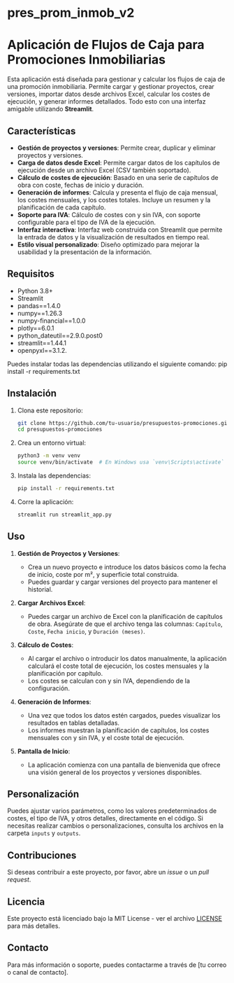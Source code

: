 # pres_prom_inmob_v2
# Aplicación de Flujos de Caja para Promociones Inmobiliarias

Esta aplicación está diseñada para gestionar y calcular los flujos de caja de una promoción inmobiliaria. Permite cargar y gestionar proyectos, crear versiones, importar datos desde archivos Excel, calcular los costes de ejecución, y generar informes detallados. Todo esto con una interfaz amigable utilizando **Streamlit**.

## Características

- **Gestión de proyectos y versiones**: Permite crear, duplicar y eliminar proyectos y versiones.
- **Carga de datos desde Excel**: Permite cargar datos de los capítulos de ejecución desde un archivo Excel (CSV también soportado).
- **Cálculo de costes de ejecución**: Basado en una serie de capítulos de obra con coste, fechas de inicio y duración. 
- **Generación de informes**: Calcula y presenta el flujo de caja mensual, los costes mensuales, y los costes totales. Incluye un resumen y la planificación de cada capítulo.
- **Soporte para IVA**: Cálculo de costes con y sin IVA, con soporte configurable para el tipo de IVA de la ejecución.
- **Interfaz interactiva**: Interfaz web construida con Streamlit que permite la entrada de datos y la visualización de resultados en tiempo real.
- **Estilo visual personalizado**: Diseño optimizado para mejorar la usabilidad y la presentación de la información.

## Requisitos

- Python 3.8+
- Streamlit
- pandas==1.4.0
- numpy==1.26.3
- numpy-financial==1.0.0
- plotly==6.0.1
- python_dateutil==2.9.0.post0
- streamlit==1.44.1
- openpyxl==3.1.2.

Puedes instalar todas las dependencias utilizando el siguiente comando:
    pip install -r requirements.txt

## Instalación

1. Clona este repositorio:

    ```bash
    git clone https://github.com/tu-usuario/presupuestos-promociones.git
    cd presupuestos-promociones
    ```

2. Crea un entorno virtual:

    ```bash
    python3 -m venv venv
    source venv/bin/activate  # En Windows usa `venv\Scripts\activate`
    ```

3. Instala las dependencias:

    ```bash
    pip install -r requirements.txt
    ```

4. Corre la aplicación:

    ```bash
    streamlit run streamlit_app.py
    ```

## Uso

1. **Gestión de Proyectos y Versiones**: 
    - Crea un nuevo proyecto e introduce los datos básicos como la fecha de inicio, coste por m², y superficie total construida.
    - Puedes guardar y cargar versiones del proyecto para mantener el historial.

2. **Cargar Archivos Excel**:
    - Puedes cargar un archivo de Excel con la planificación de capítulos de obra. Asegúrate de que el archivo tenga las columnas: `Capítulo`, `Coste`, `Fecha inicio`, y `Duración (meses)`.

3. **Cálculo de Costes**:
    - Al cargar el archivo o introducir los datos manualmente, la aplicación calculará el coste total de ejecución, los costes mensuales y la planificación por capítulo.
    - Los costes se calculan con y sin IVA, dependiendo de la configuración.

4. **Generación de Informes**:
    - Una vez que todos los datos estén cargados, puedes visualizar los resultados en tablas detalladas.
    - Los informes muestran la planificación de capítulos, los costes mensuales con y sin IVA, y el coste total de ejecución.

5. **Pantalla de Inicio**: 
    - La aplicación comienza con una pantalla de bienvenida que ofrece una visión general de los proyectos y versiones disponibles.

## Personalización

Puedes ajustar varios parámetros, como los valores predeterminados de costes, el tipo de IVA, y otros detalles, directamente en el código. Si necesitas realizar cambios o personalizaciones, consulta los archivos en la carpeta `inputs` y `outputs`.

## Contribuciones

Si deseas contribuir a este proyecto, por favor, abre un *issue* o un *pull request*.

## Licencia

Este proyecto está licenciado bajo la MIT License - ver el archivo [LICENSE](LICENSE) para más detalles.

## Contacto

Para más información o soporte, puedes contactarme a través de [tu correo o canal de contacto].
